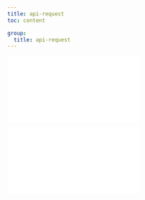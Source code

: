 ```yaml
---
title: api-request
toc: content

group:
  title: api-request
---
```


<embed src="../README.md" ></embed>

<embed src="../CHANGELOG.md"></embed>

<BackTop></BackTop>
